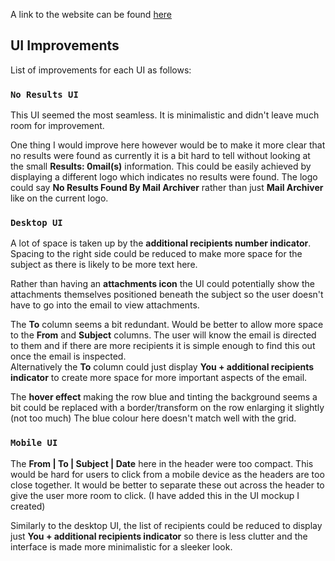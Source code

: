 A link to the website can be found [here](https://afan-ahmed-hennge-challenge.netlify.com)

## UI Improvements 

List of improvements for each UI as follows:

### `No Results UI`

This UI seemed the most seamless. It is minimalistic and didn't leave much room for improvement.<br />

One thing I would improve here however would be to make it more clear that no results were found as currently it is a bit hard to tell without looking at the small **Results: 0mail(s)** information. This could be easily achieved by displaying a different logo which indicates no results were found. The logo could say **No Results Found By Mail Archiver** rather than just **Mail Archiver** like on the current logo.

### `Desktop UI`

A lot of space is taken up by the **additional recipients number indicator**. Spacing to the right side could be reduced to make more space for the subject as there is likely to be more text here.<br />

Rather than having an **attachments icon** the UI could potentially show the attachments themselves positioned beneath the subject so the user doesn't have to go into the email to view attachments.<br />

The **To** column seems a bit redundant. Would be better to allow more space to the **From** and **Subject** columns. The user will know the email is directed to them and if there are more recipients it is simple enough to find this out once the email is inspected.<br />
Alternatively the **To** column could just display **You + additional recipients indicator** to create more space for more important aspects of the email.<br />

The **hover effect** making the row blue and tinting the background seems a bit could be replaced with a border/transform on the row enlarging it slightly (not too much) The blue colour here doesn't match well with the grid.<br />

### `Mobile UI`

The **From | To | Subject | Date** here in the header were too compact. This would be hard for users to click from a mobile device as the headers are too close together. It would be better to separate these out across the header to give the user more room to click. (I have added this in the UI mockup I created)<br />

Similarly to the desktop UI, the list of recipients could be reduced to display just **You + additional recipients indicator** so there is less clutter and the interface is made more minimalistic for a sleeker look.



